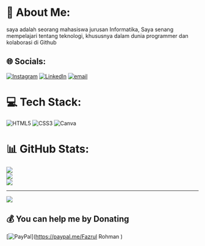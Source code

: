 # 💫 About Me:
saya adalah seorang mahasiswa jurusan Informatika, Saya senang mempelajari tentang teknologi, khususnya dalam dunia programmer dan kolaborasi di Github


## 🌐 Socials:
[![Instagram](https://img.shields.io/badge/Instagram-%23E4405F.svg?logo=Instagram&logoColor=white)](https://instagram.com/https://www.instagram.com/ajjuunnn_?igsh=ZWF4eTAzY2ozMGxh) [![LinkedIn](https://img.shields.io/badge/LinkedIn-%230077B5.svg?logo=linkedin&logoColor=white)](https://linkedin.com/in/https://www.linkedin.com/in/fazrul-rohman-87299a36a?utm_source=share&utm_campaign=share_via&utm_content=profile&utm_medium=android_app) [![email](https://img.shields.io/badge/Email-D14836?logo=gmail&logoColor=white)](mailto:fazrullrohman30@gmail.com) 

# 💻 Tech Stack:
![HTML5](https://img.shields.io/badge/html5-%23E34F26.svg?style=for-the-badge&logo=html5&logoColor=white) ![CSS3](https://img.shields.io/badge/css3-%231572B6.svg?style=for-the-badge&logo=css3&logoColor=white) ![Canva](https://img.shields.io/badge/Canva-%2300C4CC.svg?style=for-the-badge&logo=Canva&logoColor=white)
# 📊 GitHub Stats:
![](https://github-readme-stats.vercel.app/api?username=fazrulll&theme=blue_navy&hide_border=false&include_all_commits=false&count_private=false)<br/>
![](https://nirzak-streak-stats.vercel.app/?user=fazrulll&theme=blue_navy&hide_border=false)<br/>
![](https://github-readme-stats.vercel.app/api/top-langs/?username=fazrulll&theme=blue_navy&hide_border=false&include_all_commits=false&count_private=false&layout=compact)

---
[![](https://visitcount.itsvg.in/api?id=fazrulll&icon=0&color=0)](https://visitcount.itsvg.in)

  ## 💰 You can help me by Donating
  [![PayPal](https://img.shields.io/badge/PayPal-00457C?style=for-the-badge&logo=paypal&logoColor=white)](https://paypal.me/Fazrul Rohman ) 

  
<!-- Proudly created with GPRM ( https://gprm.itsvg.in ) -->
